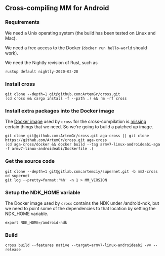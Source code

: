 ## Cross-compiling MM for Android

### Requirements

We need a Unix operating system (the build has been tested on Linux and Mac).

We need a free access to the Docker (`docker run hello-world` should work).

We need the Nightly revision of Rust, such as

    rustup default nightly-2020-02-28

### Install cross

    git clone --depth=1 git@github.com:ArtemGr/cross.git
    (cd cross && cargo install -f --path .) && rm -rf cross

### Install extra packages into the Docker image

The [Docker image](https://github.com/rust-embedded/cross/tree/master/docker/armv7-linux-androideabi) used by `cross` for the cross-compilation is [missing](https://github.com/rust-embedded/cross/issues/174) certain things that we need. So we're going to build a patched up image.

    git clone git@github.com:ArtemGr/cross.git aga-cross || git clone https://github.com/ArtemGr/cross.git aga-cross
    (cd aga-cross/docker && docker build --tag armv7-linux-androideabi-aga -f armv7-linux-androideabi/Dockerfile .)

### Get the source code

    git clone --depth=1 git@gitlab.com:artemciy/supernet.git -b mm2-cross
    cd supernet
    git log --pretty=format:'%h' -n 1 > MM_VERSION

### Setup the NDK_HOME variable

The Docker image used by `cross` contains the NDK under /android-ndk,
but we need to point some of the dependencies to that location
by setting the NDK_HOME variable.

    export NDK_HOME=/android-ndk

### Build

    cross build --features native --target=armv7-linux-androideabi -vv --release

